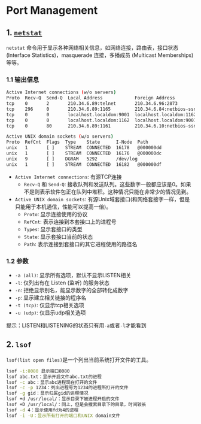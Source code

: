 # Port Management

## 1. [`netstat`](https://www.cnblogs.com/ggjucheng/archive/2012/01/08/2316661.HTML)
`netstat` 命令用于显示各种网络相关信息，如网络连接，路由表，接口状态 (Interface Statistics)，masquerade 连接，多播成员 (Multicast Memberships) 等等。

### 1.1 输出信息
```sh
Active Internet connections (w/o servers)
Proto  Recv-Q  Send-Q  Local Address            Foreign Address          State
tcp    0       2       210.34.6.89:telnet       210.34.6.96:2873         ESTABLISHED
tcp    296     0       210.34.6.89:1165         210.34.6.84:netbios-ssn  ESTABLISHED
tcp    0       0       localhost.localdom:9001  localhost.localdom:1162  ESTABLISHED
tcp    0       0       localhost.localdom:1162  localhost.localdom:9001  ESTABLISHED
tcp    0       80      210.34.6.89:1161         210.34.6.10:netbios-ssn  CLOSE

Active UNIX domain sockets (w/o servers)
Proto  RefCnt  Flags  Type    State      I-Node  Path
unix   1       [ ]    STREAM  CONNECTED  16178   @000000dd
unix   1       [ ]    STREAM  CONNECTED  16176   @000000dc
unix   9       [ ]    DGRAM   5292       /dev/log
unix   1       [ ]    STREAM  CONNECTED  16182   @000000df
```

- `Active Internet connections`: 有源TCP连接
	- `Recv-Q` 和 `Send-Q`: 接收队列和发送队列。这些数字一般都应该是0。如果不是则表示软件包正在队列中堆积。这种情况只能在非常少的情况见到。
- `Active UNIX domain sockets`: 有源Unix域套接口(和网络套接字一样，但是只能用于本机通信，性能可以提高一倍)。  
	- `Proto`: 显示连接使用的协议
	- `RefCnt`: 表示连接到本套接口上的进程号
	- `Types`: 显示套接口的类型
	- `State`: 显示套接口当前的状态
	- `Path`: 表示连接到套接口的其它进程使用的路径名

### 1.2 参数
- `-a (all)`: 显示所有选项，默认不显示LISTEN相关  
- `-l`: 仅列出有在 Listen (监听) 的服务状态
- `-n`: 拒绝显示别名，能显示数字的全部转化成数字
- `-p`: 显示建立相关链接的程序名   
- `-t (tcp)`: 仅显示tcp相关选项  
- `-u (udp)`: 仅显示udp相关选项  

提示：LISTEN和LISTENING的状态只有用`-a`或者`-l`才能看到


## 2. `lsof`
`lsof(list open files)`是一个列出当前系统打开文件的工具。


```sh
lsof -i:8080 显示端口8080
lsof abc.txt：显示开启文件abc.txt的进程 
lsof -c abc：显示abc进程现在打开的文件 
lsof -c -p 1234：列出进程号为1234的进程所打开的文件 
lsof -g gid：显示归属gid的进程情况 
lsof +d /usr/local/：显示目录下被进程开启的文件 
lsof +D /usr/local/：同上，但是会搜索目录下的目录，时间较长 
lsof -d 4：显示使用fd为4的进程 
lsof -i -U：显示所有打开的端口和UNIX domain文件
```

<!--stackedit_data:
eyJoaXN0b3J5IjpbLTI4NjEwODI0M119
-->
